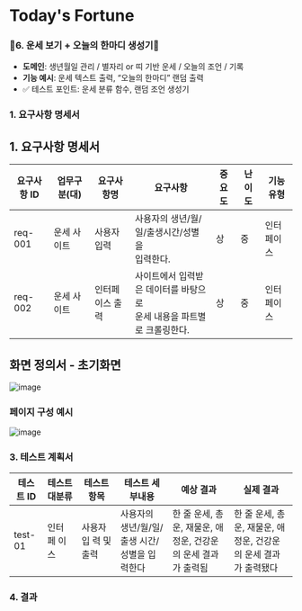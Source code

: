 # Today's Fortune
### 🤗6. **운세 보기 + 오늘의 한마디 생성기**🤗

- **도메인**: 생년월일 관리 / 별자리 or 띠 기반 운세 / 오늘의 조언 / 기록
- **기능 예시**: 운세 텍스트 출력, “오늘의 한마디” 랜덤 출력
- ✅ 테스트 포인트: 운세 분류 함수, 랜덤 조언 생성기

### 1. 요구사항 명세서
## 1. 요구사항 명세서

| 요구사항 ID | 업무구분(대)   | 요구사항명       | 요구사항                                                                 | 중요도 | 난이도 | 기능 유형  |
|-------------|----------------|------------------|--------------------------------------------------------------------------|--------|--------|-------------|
| req-001     | 운세&nbsp;사이트 | 사용자 입력      | 사용자의 생년/월/일/출생시간/성별을<br>입력한다.                         | 상     | 중     | 인터페이스 |
| req-002     | 운세&nbsp;사이트 | 인터페이스 출력  | 사이트에서 입력받은 데이터를 바탕으로<br>운세 내용을 파트별로 크롤링한다. | 상     | 중     | 인터페이스 |


##  화면 정의서 - 초기화면

![image](https://github.com/user-attachments/assets/1ec8ccfc-21a4-436f-ba28-7f4fbe03ddf0)


###  페이지 구성 예시

![image](https://github.com/user-attachments/assets/911e84d8-cf41-43ee-8eb5-4454f5a505ef)


### 3. 테스트 계획서

| 테스트 ID  | 테스트 대분류 | 테스트 항목           | 테스트 세부내용                                         | 예상 결과                                                    | 실제 결과                                |
|------------|----------------|------------------------|----------------------------------------------------------|---------------------------------------------------------------|------------------------------------------|
| test-01    | 인터페&nbsp;이스     | 사용자 입&nbsp;력 및 출력    | 사용자의 생년/월/일/출생 시간/성별을 입력한다            | 한 줄 운세, 총운, 재물운, 애정운, 건강운의 운세 결과가 출력됨 | 한 줄 운세, 총운, 재물운, 애정운, 건강운의 운세 결과가 출력됐다 |


### 4. 결과
